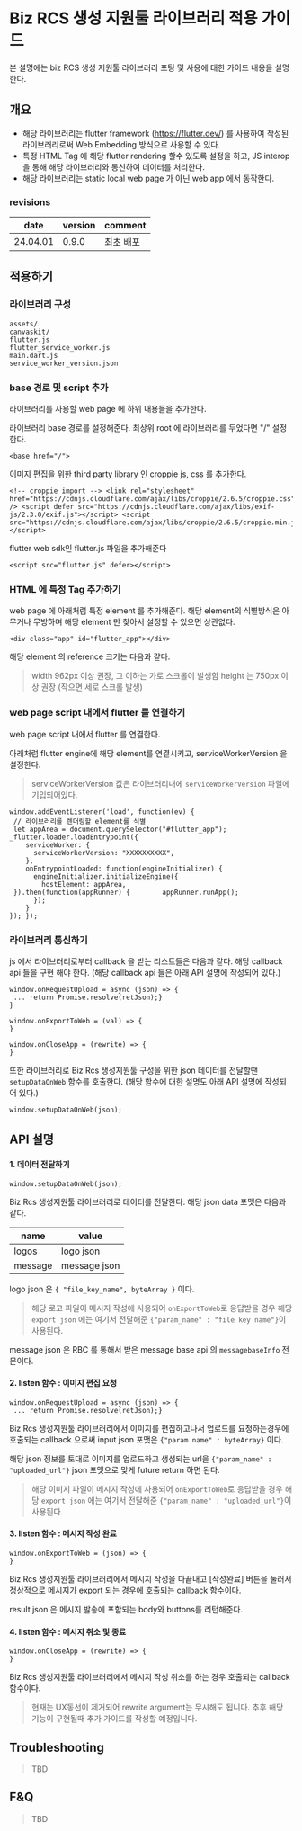 # Biz RCS 생성 지원툴 라이브러리 적용 가이드
본 설명에는 biz RCS 생성 지원툴 라이브러리 포팅 및 사용에 대한 가이드 내용을 설명한다.

## 개요

- 해당 라이브러리는 flutter framework (https://flutter.dev/) 를 사용하여 작성된 라이브러리로써 Web Embedding  방식으로 사용할 수 있다.
- 특정 HTML Tag 에 해당 flutter rendering 할수 있도록 설정을 하고, JS interop을 통해 해당 라이브러리와 통신하여 데이터를 처리한다.
- 해당 라이브러리는 static local web page 가  아닌 web app 에서 동작한다.

### revisions
| date     | version | comment 
|----------|---------|--------|
| 24.04.01 | 0.9.0| 최초 배포  |

## 적용하기

### 라이브러리 구성
```
assets/
canvaskit/
flutter.js
flutter_service_worker.js
main.dart.js
service_worker_version.json
```


### base 경로 및 script 추가
라이브러리를 사용할 web page 에 하위 내용들을 추가한다.

라이브러리 base 경로를 설정해준다. 최상위 root 에 라이브러리를 두었다면 "/" 설정한다.
```
<base href="/">
```
이미지 편집을 위한 third party library 인 croppie js, css 를 추가한다.
```  
<!-- croppie import --> <link rel="stylesheet" href="https://cdnjs.cloudflare.com/ajax/libs/croppie/2.6.5/croppie.css" /> <script defer src="https://cdnjs.cloudflare.com/ajax/libs/exif-js/2.3.0/exif.js"></script> <script src="https://cdnjs.cloudflare.com/ajax/libs/croppie/2.6.5/croppie.min.js"></script>  
```  

flutter web sdk인 flutter.js 파일을 추가해준다
```
<script src="flutter.js" defer></script>  
```

### HTML 에 특정 Tag 추가하기
web page 에 아래처럼 특정 element 를 추가해준다. 해당 element의 식별방식은 아무거나 무방하며 해당 element 만 찾아서 설정할 수 있으면 상관없다.
```
<div class="app" id="flutter_app"></div>  
```

해당 element 의 reference 크기는 다음과 같다.
> width 962px 이상 권장, 그 이하는 가로 스크롤이 발생함
> height 는 750px 이상 권장  (작으면 세로 스크롤 발생)


### web page script 내에서 flutter 를 연결하기
web page script 내에서 flutter 를 연결한다.

아래처럼 flutter engine에 해당 element를 연결시키고, serviceWorkerVersion 을 설정한다.
> serviceWorkerVersion  값은 라이브러리내에 `serviceWorkerVersion` 파일에 기입되어있다.
```
window.addEventListener('load', function(ev) {  
 // 라이브러리를 렌더링할 element를 식별  
 let appArea = document.querySelector("#flutter_app");   _flutter.loader.loadEntrypoint({    
    serviceWorker: {    
      serviceWorkerVersion: "XXXXXXXXXX",    
    },    
    onEntrypointLoaded: function(engineInitializer) {    
      engineInitializer.initializeEngine({    
        hostElement: appArea,  
 }).then(function(appRunner) {        appRunner.runApp();    
      });    
    }    
}); });  
```

### 라이브러리 통신하기

js 에서 라이브러리로부터 callback 을 받는 리스트들은 다음과 같다. 해당 callback api 들을 구현 해야 한다.
(해당 callback api 들은 아래 API 설명에 작성되어 있다.)
```
window.onRequestUpload = async (json) => {
 ... return Promise.resolve(retJson);}
}

window.onExportToWeb = (val) => {
}

window.onCloseApp = (rewrite) => {
}
```

또한 라이브러리로 Biz Rcs 생성지원툴 구성을 위한 json 데이터를 전달할땐 `setupDataOnWeb` 함수를 호출한다. 
(해당 함수에 대한 설명도 아래 API 설명에 작성되어 있다.)
```
window.setupDataOnWeb(json);  
```

## API 설명

#### 1. 데이터 전달하기
```
window.setupDataOnWeb(json);
```
Biz Rcs 생성지원툴 라이브러리로 데이터를 전달한다. 해당 json data 포맷은 다음과 같다.

| name | value |
|--|--|
|logos  | logo json|
|message| message json|

logo json 은 `{ "file_key_name", byteArray }` 이다.
> 해당 로고 파일이 메시지 작성에 사용되어 `onExportToWeb`로 응답받을 경우 해당 `export json` 에는 여기서 전달해준 `{"param_name" : "file key name"}`이 사용된다.

message json 은 RBC 를 통해서 받은 message base api 의 `messagebaseInfo` 전문이다.


####  2. listen 함수 : 이미지 편집 요청
```
window.onRequestUpload = async (json) => {
 ... return Promise.resolve(retJson);}
```
Biz Rcs 생성지원툴 라이브러리에서 이미지를 편집하고나서 업로드를 요청하는경우에 호출되는 callback 으로써 input json 포맷은 `{"param name" : byteArray}` 이다.

해당 json 정보를 토대로 이미지를 업로드하고 생성되는 url을 `{"param_name" : "uploaded_url"}` json 포맷으로 맞게 future return 하면 된다.

> 해당 이미지 파일이 메시지 작성에 사용되어 `onExportToWeb`로 응답받을 경우 해당 `export json` 에는 여기서 전달해준 `{"param_name" : "uploaded_url"}`이 사용된다.


#### 3. listen 함수 : 메시지 작성 완료
```
window.onExportToWeb = (json) => {
} 
```
Biz Rcs 생성지원툴 라이브러리에서 메시지 작성을 다끝내고 [작성완료] 버튼을 눌러서 정상적으로 메시지가 export 되는 경우에 호출되는 callback 함수이다.

result json 은 메시지 발송에 포함되는 body와 buttons를 리턴해준다.


#### 4. listen 함수 : 메시지 취소 및 종료
```
window.onCloseApp = (rewrite) => {
}
```
Biz Rcs 생성지원툴 라이브러리에서 메시지 작성 취소를 하는 경우 호출되는 callback 함수이다.

>현재는 UX동선이 제거되어 rewrite argument는 무시해도 됩니다. 추후 해당 기능이 구현될때 추가 가이드를 작성할 예정입니다.

## Troubleshooting

> TBD

## F&Q

> TBD

